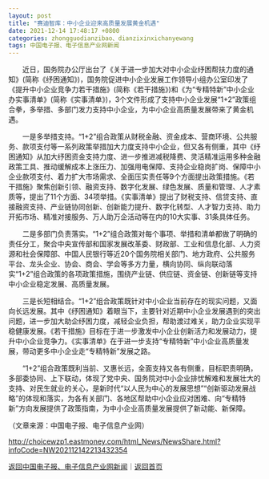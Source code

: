 ```yaml
---
layout: post
title: "赛迪智库：中小企业迎来高质量发展黄金机遇"
date: 2021-12-14 17:48:17 +0800
categories: zhongguodianzibao、dianzixinxichanyewang
tags: 中国电子报、电子信息产业网新闻
---
```

<p>　　近日，国务院办公厅出台了《关于进一步加大对中小企业纾困帮扶力度的通知》(简称《纾困通知》)，国务院促进中小企业发展工作领导小组办公室印发了《提升中小企业竞争力若干措施》(简称《若干措施》)和《为“专精特新”中小企业办实事清单》(简称《实事清单》)，3个文件形成了支持中小企业发展“1+2”政策组合拳，多举措、多部门发力支持中小企业，为中小企业高质量发展带来了黄金机遇。</p><p>　　一是多举措支持。“1+2”组合政策从财税金融、资金成本、营商环境、公共服务、款项支付等一系列政策举措加大力度支持中小企业，但又各有侧重，其中《纾困通知》从加大纾困资金支持力度、进一步推进减税降费、灵活精准运用多种金融政策工具、推动缓解成本上涨压力、加强用电保障、支持企业稳岗扩岗、保障中小企业款项支付、着力扩大市场需求、全面压实责任等9个方面提出政策措施。《若干措施》聚焦创新引领、融资支持、数字化发展、绿色发展、质量和管理、人才素质等，提出了11个方面、34项举措。《实事清单》提出了财税支持、信贷支持、直接融资支持、产业链协同创新、创新能力提升、数字化转型、人才智力支持、助力开拓市场、精准对接服务、万人助万企活动等在内的10大实事、31条具体任务。</p><p>　　二是多部门负责落实。“1+2”组合政策对每个事项、举措和清单都做了明确的责任分工，聚合中央宣传部和国家发展改革委、财政部、工业和信息化部、人力资源和社会保障部、中国人民银行等近20个国务院相关部门、地方政府、公共服务平台、龙头企业、协会、商会、学会等多方力量，横向协同、纵向联动落实“1+2”组合政策的各项政策措施，围绕产业链、供应链、资金链、创新链等支持中小企业稳定发展、高质量发展。</p><p>　　三是长短相结合。“1+2”组合政策既针对中小企业当前存在的现实问题，又面向长远发展。其中《纾困通知》着眼当下，主要针对近期中小企业发展遇到的突出问题，进一步加大助企纾困力度，减轻企业负担，帮助渡过难关，助力企业实现平稳健康发展。《若干措施》目标在于进一步激发中小企业创新活力和发展动力，提升中小企业竞争力。《实事清单》在于进一步支持“专精特新”中小企业高质量发展，带动更多中小企业走“专精特新”发展之路。</p><p>　　“1+2”组合政策既利当前、又惠长远，全面支持又各有侧重，目标职责明确，多部委协同、上下联动，体现了党中央、国务院对中小企业排忧解难和发展壮大的支持、对民生就业的关心，是新时代“以人民为中心的发展思想”“创新驱动发展战略”的体现和落实，为各有关部门、各地区帮助中小企业应对困难、向“专精特新”方向发展提供了政策指南，为中小企业高质量发展提供了新动能、新保障。</p><p class="em_media">（文章来源：中国电子报、电子信息产业网）</p>

<http://choicewzp1.eastmoney.com/html_News/NewsShare.html?infoCode=NW202112142213432354>

[返回中国电子报、电子信息产业网新闻](//finews.withounder.com/zhongguodianzibao、dianzixinxichanyewang/)｜[返回首页](//finews.withounder.com/)